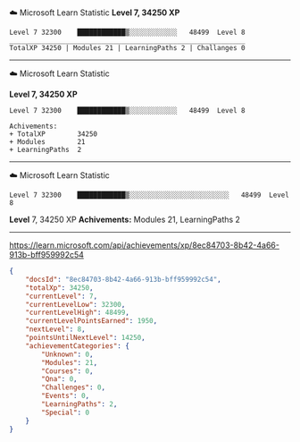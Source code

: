 
☁️ Microsoft Learn Statistic 
**Level 7, 34250 XP**

```
Level 7 32300    ████████████▒░░░░░░░░░░░░   48499  Level 8
___________________________________________________________
TotalXP 34250 | Modules 21 | LearningPaths 2 | Challanges 0
```


---


☁️ Microsoft Learn Statistic 

**Level 7, 34250 XP**

```
Level 7 32300    ████████████▒░░░░░░░░░░░░   48499  Level 8

Achivements:
+ TotalXP        34250
+ Modules        21
+ LearningPaths  2
```

---

☁️ Microsoft Learn Statistic 

```
Level 7 32300    ████████████▒░░░░░░░░░░░░░░░░░░░░░░░░░   48499  Level 8
```
**Level** 7, 34250 XP **Achivements:** Modules 21, LearningPaths  2


---

https://learn.microsoft.com/api/achievements/xp/8ec84703-8b42-4a66-913b-bff959992c54
```json
{
    "docsId": "8ec84703-8b42-4a66-913b-bff959992c54",
    "totalXp": 34250,
    "currentLevel": 7,
    "currentLevelLow": 32300,
    "currentLevelHigh": 48499,
    "currentLevelPointsEarned": 1950,
    "nextLevel": 8,
    "pointsUntilNextLevel": 14250,
    "achievementCategories": {
        "Unknown": 0,
        "Modules": 21,
        "Courses": 0,
        "Qna": 0,
        "Challenges": 0,
        "Events": 0,
        "LearningPaths": 2,
        "Special": 0
    }
}
```
